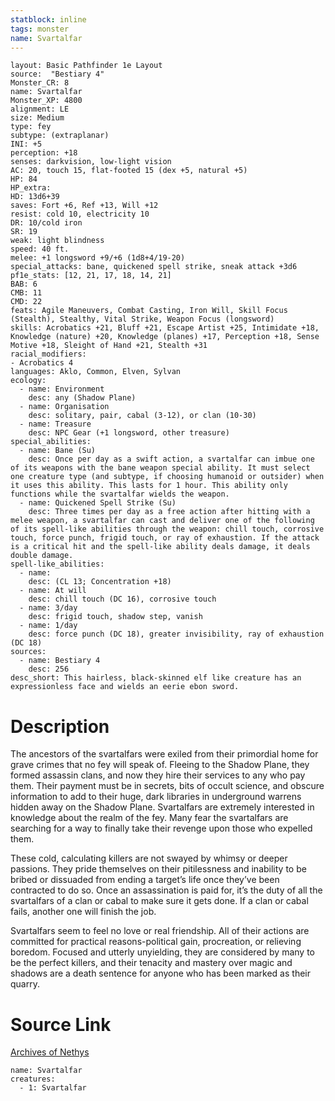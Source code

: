 ```yaml
---
statblock: inline
tags: monster
name: Svartalfar
---
```

```statblock
layout: Basic Pathfinder 1e Layout
source:  "Bestiary 4"
Monster_CR: 8
name: Svartalfar
Monster_XP: 4800
alignment: LE
size: Medium
type: fey
subtype: (extraplanar)
INI: +5
perception: +18
senses: darkvision, low-light vision
AC: 20, touch 15, flat-footed 15 (dex +5, natural +5)
HP: 84
HP_extra: 
HD: 13d6+39
saves: Fort +6, Ref +13, Will +12
resist: cold 10, electricity 10
DR: 10/cold iron
SR: 19
weak: light blindness
speed: 40 ft.
melee: +1 longsword +9/+6 (1d8+4/19-20)
special_attacks: bane, quickened spell strike, sneak attack +3d6
pf1e_stats: [12, 21, 17, 18, 14, 21]
BAB: 6
CMB: 11
CMD: 22
feats: Agile Maneuvers, Combat Casting, Iron Will, Skill Focus (Stealth), Stealthy, Vital Strike, Weapon Focus (longsword)
skills: Acrobatics +21, Bluff +21, Escape Artist +25, Intimidate +18, Knowledge (nature) +20, Knowledge (planes) +17, Perception +18, Sense Motive +18, Sleight of Hand +21, Stealth +31
racial_modifiers:
- Acrobatics 4
languages: Aklo, Common, Elven, Sylvan
ecology:
  - name: Environment
    desc: any (Shadow Plane)
  - name: Organisation
    desc: solitary, pair, cabal (3-12), or clan (10-30)
  - name: Treasure
    desc: NPC Gear (+1 longsword, other treasure)
special_abilities:
  - name: Bane (Su)
    desc: Once per day as a swift action, a svartalfar can imbue one of its weapons with the bane weapon special ability. It must select one creature type (and subtype, if choosing humanoid or outsider) when it uses this ability. This lasts for 1 hour. This ability only functions while the svartalfar wields the weapon.
  - name: Quickened Spell Strike (Su)
    desc: Three times per day as a free action after hitting with a melee weapon, a svartalfar can cast and deliver one of the following of its spell-like abilities through the weapon: chill touch, corrosive touch, force punch, frigid touch, or ray of exhaustion. If the attack is a critical hit and the spell-like ability deals damage, it deals double damage.
spell-like_abilities:
  - name:
    desc: (CL 13; Concentration +18)
  - name: At will
    desc: chill touch (DC 16), corrosive touch
  - name: 3/day
    desc: frigid touch, shadow step, vanish
  - name: 1/day
    desc: force punch (DC 18), greater invisibility, ray of exhaustion (DC 18)
sources:
  - name: Bestiary 4
    desc: 256
desc_short: This hairless, black-skinned elf like creature has an expressionless face and wields an eerie ebon sword.
```
# Description
The ancestors of the svartalfars were exiled from their primordial home for grave crimes that no fey will speak of. Fleeing to the Shadow Plane, they formed assassin clans, and now they hire their services to any who pay them. Their payment must be in secrets, bits of occult science, and obscure information to add to their huge, dark libraries in underground warrens hidden away on the Shadow Plane. Svartalfars are extremely interested in knowledge about the realm of the fey. Many fear the svartalfars are searching for a way to finally take their revenge upon those who expelled them.

These cold, calculating killers are not swayed by whimsy or deeper passions. They pride themselves on their pitilessness and inability to be bribed or dissuaded from ending a target’s life once they’ve been contracted to do so. Once an assassination is paid for, it’s the duty of all the svartalfars of a clan or cabal to make sure it gets done. If a clan or cabal fails, another one will finish the job.

Svartalfars seem to feel no love or real friendship. All of their actions are committed for practical reasons-political gain, procreation, or relieving boredom. Focused and utterly unyielding, they are considered by many to be the perfect killers, and their tenacity and mastery over magic and shadows are a death sentence for anyone who has been marked as their quarry.
# Source Link
[Archives of Nethys](https://aonprd.com/MonsterDisplay.aspx?ItemName=Svartalfar)
```encounter-table
name: Svartalfar
creatures:
  - 1: Svartalfar
```
